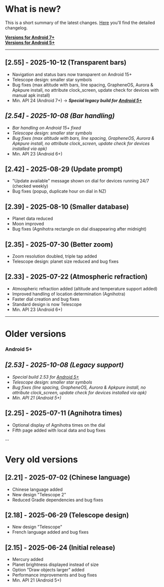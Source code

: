 # What is new?
This is a short summary of the latest changes. [Here](./CHANGELOG.md) you'll find the detailed changelog.

**[Versions for Android 7+](#api24)**<br>
**[Versions for Android 5+](#api21)**

---
<a name="api24"></a>
## [2.55] - 2025-10-12 (Transparent bars) 
- Navigation and status bars now transparent on Android 15+
- Telescope design: smaller star symbols
- Bug fixes (max altitude with bars, line spacing, GrapheneOS, Aurora & Apkpure install, no attribute clock_screen, update check for devices with manual apk install)
- Min. API 24 (Android 7+) → _**Special legacy build for [Android 5+](#bottom)**_

## _[2.54] - 2025-10-08 (Bar handling)_
- _Bar handling on Android 15+ fixed_
- _Telescope design: smaller star symbols_
- _Bug fixes (max altitude with bars, line spacing, GrapheneOS, Aurora & Apkpure install, no attribute clock_screen, update check for devices installed via apk)_
- Min. API 23 (Android 6+)
  
## [2.42] - 2025-08-29 (Update prompt) 

- "Update available" message shown on dial for devices running 24/7 (checked weekly)
- Bug fixes (popup, duplicate hour on dial in NZ)
  
## [2.39] - 2025-08-10 (Smaller database) 

- Planet data reduced 
- Moon improved
- Bug fixes (Agnihotra rectangle on dial disappearing after midnight)

## [2.35] - 2025-07-30 (Better zoom)

- Zoom resolution doubled, triple tap added
- Telescope design: planet size reduced and bug fixes

## [2.33] - 2025-07-22 (Atmospheric refraction)

- Atmospheric refraction added (altitude and temperature support added)
- Improved handling of location determination (Agnihotra)
- Faster dial creation and bug fixes
- Standard design is now Telescope
- Min. API 23 (Android 6+)

---------

# Older versions
<a name="api21"></a>
### Android 5+

## *[2.53] - 2025-10-08 (Legacy support)*
- *Special build 2.53 for [Android 5+](https://github.com/gaxmann/suhr/releases/tag/v2.xxx)*
- *Telescope design: smaller star symbols*
- *Bug fixes (line spacing, GrapheneOS, Aurora & Apkpure install, no attribute clock_screen, update check for devices installed via apk)*
- *Min. API 21 (Android 5+)*

## [2.25] - 2025-07-11 (Agnihotra times)

- Optional display of Agnihotra times on the dial
- Fifth page added with local data and bug fixes

-- 

# Very old versions

## [2.21] - 2025-07-02 (Chinese language)

- Chinese language added
- New design "Telescope 2"
- Reduced Gradle dependencies and bug fixes
  
## [2.18] - 2025-06-29 (Telescope design)

- New design "Telescope"
- French language added and bug fixes

## [2.15] - 2025-06-24 (Initial release)

- Mercury added
- Planet brightness displayed instead of size
- Option "Draw objects larger" added
- Performance improvements and bug fixes
- Min. API 21 (Android 5+)

